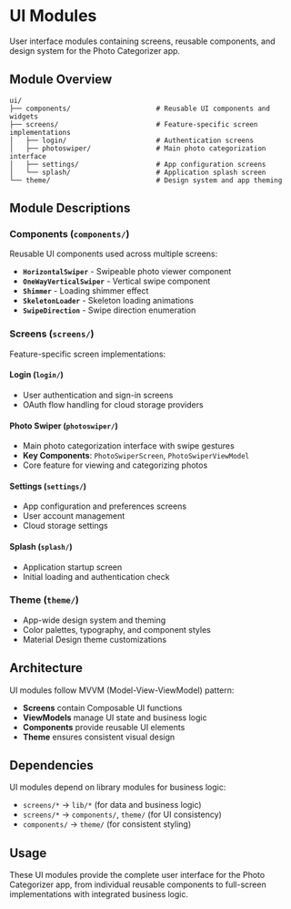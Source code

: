 # UI Modules

User interface modules containing screens, reusable components, and design system for the Photo Categorizer app.

## Module Overview  

```
ui/
├── components/                     # Reusable UI components and widgets
├── screens/                        # Feature-specific screen implementations
│   ├── login/                      # Authentication screens
│   ├── photoswiper/                # Main photo categorization interface
│   ├── settings/                   # App configuration screens  
│   └── splash/                     # Application splash screen
└── theme/                          # Design system and app theming
```

## Module Descriptions

### Components (`components/`)
Reusable UI components used across multiple screens:
- **`HorizontalSwiper`** - Swipeable photo viewer component
- **`OneWayVerticalSwiper`** - Vertical swipe component  
- **`Shimmer`** - Loading shimmer effect
- **`SkeletonLoader`** - Skeleton loading animations
- **`SwipeDirection`** - Swipe direction enumeration

### Screens (`screens/`)
Feature-specific screen implementations:

#### Login (`login/`)
- User authentication and sign-in screens
- OAuth flow handling for cloud storage providers

#### Photo Swiper (`photoswiper/`)  
- Main photo categorization interface with swipe gestures
- **Key Components**: `PhotoSwiperScreen`, `PhotoSwiperViewModel`
- Core feature for viewing and categorizing photos

#### Settings (`settings/`)
- App configuration and preferences screens
- User account management
- Cloud storage settings

#### Splash (`splash/`)
- Application startup screen
- Initial loading and authentication check

### Theme (`theme/`)
- App-wide design system and theming
- Color palettes, typography, and component styles
- Material Design theme customizations

## Architecture

UI modules follow MVVM (Model-View-ViewModel) pattern:
- **Screens** contain Composable UI functions
- **ViewModels** manage UI state and business logic
- **Components** provide reusable UI elements
- **Theme** ensures consistent visual design

## Dependencies

UI modules depend on library modules for business logic:
- `screens/*` → `lib/*` (for data and business logic)
- `screens/*` → `components/`, `theme/` (for UI consistency)
- `components/` → `theme/` (for consistent styling)

## Usage

These UI modules provide the complete user interface for the Photo Categorizer app, from individual reusable components to full-screen implementations with integrated business logic.